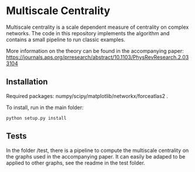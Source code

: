 Multiscale Centrality
=====================

Multiscale centrality is a scale dependent measure of centrality on complex networks. 
The code in this repository implements the algorithm and contains a small pipeline to run classic examples. 

More information on the theory can be found in the accompanying paper:
 https://journals.aps.org/prresearch/abstract/10.1103/PhysRevResearch.2.033104
 
## Installation

Required packages: numpy/scipy/matplotlib/networkx/forceatlas2 . 

To install, run in the main folder:

```python setup.py install```

## Tests

In the folder /test, there is a pipeline to compute the multiscale centrality on the graphs used in the accompanying paper. 
It can easily be adaped to be applied to other graphs, see the readme in the test folder.  
